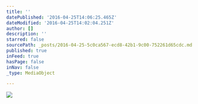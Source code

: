 ```yaml
---
title: ''
datePublished: '2016-04-25T14:06:25.465Z'
dateModified: '2016-04-25T14:02:04.251Z'
author: []
description: ''
starred: false
sourcePath: _posts/2016-04-25-5c0ca567-ecd8-42b1-9c00-752261d65cdc.md
published: true
inFeed: true
hasPage: false
inNav: false
_type: MediaObject

---
```

![](https://the-grid-user-content.s3-us-west-2.amazonaws.com/fc187975-2364-4974-8750-eda7161d2212.jpg)